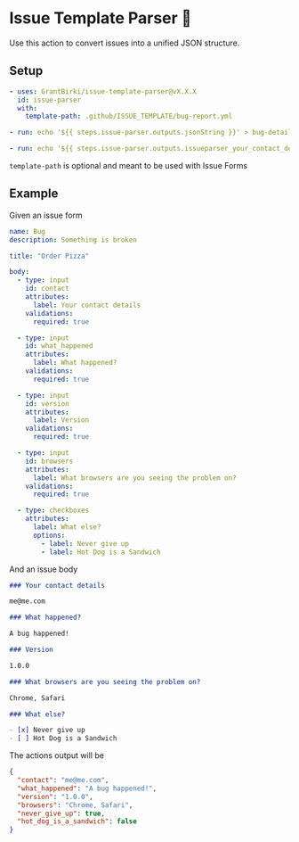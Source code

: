 # Issue Template Parser 📜

Use this action to convert issues into a unified JSON structure.

## Setup

```yml
- uses: GrantBirki/issue-template-parser@vX.X.X
  id: issue-parser
  with:
    template-path: .github/ISSUE_TEMPLATE/bug-report.yml

- run: echo '${{ steps.issue-parser.outputs.jsonString }}' > bug-details.json

- run: echo '${{ steps.issue-parser.outputs.issueparser_your_contact_details }}'
```

`template-path` is optional and meant to be used with Issue Forms

## Example

Given an issue form

```yml
name: Bug
description: Something is broken

title: "Order Pizza"

body:
  - type: input
    id: contact
    attributes:
      label: Your contact details
    validations:
      required: true

  - type: input
    id: what_happened
    attributes:
      label: What happened?
    validations:
      required: true

  - type: input
    id: version
    attributes:
      label: Version
    validations:
      required: true

  - type: input
    id: browsers
    attributes:
      label: What browsers are you seeing the problem on?
    validations:
      required: true

  - type: checkboxes
    attributes:
      label: What else?
      options:
        - label: Never give up
        - label: Hot Dog is a Sandwich
```

And an issue body

```md
### Your contact details

me@me.com

### What happened?

A bug happened!

### Version

1.0.0

### What browsers are you seeing the problem on?

Chrome, Safari

### What else?

- [x] Never give up
- [ ] Hot Dog is a Sandwich
```

The actions output will be

```json
{
  "contact": "me@me.com",
  "what_happened": "A bug happened!",
  "version": "1.0.0",
  "browsers": "Chrome, Safari",
  "never_give_up": true,
  "hot_dog_is_a_sandwich": false
}
```
